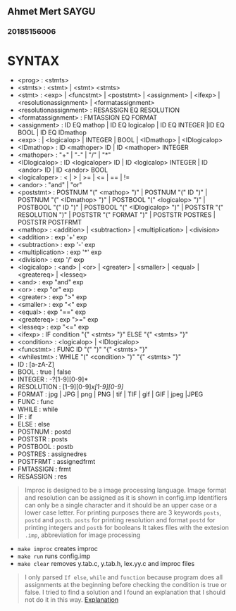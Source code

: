 ## Ahmet Mert SAYGU
### 20185156006


# SYNTAX

- \<prog> : \<stmts>
- \<stmts> : \<stmt> | \<stmt> \<stmts>
- \<stmt> : \<exp> |  \<funcstmt> | \<poststmt> | \<assignment> | \<ifexp> | \<resolutionassignment> | \<formatassignment>
- \<resolutionassignment> : RESASSIGN EQ RESOLUTION
- \<formatassignment> : FMTASSIGN EQ FORMAT
- \<assignment> :  ID EQ mathop | ID EQ logicalop | ID EQ INTEGER |ID EQ BOOL | ID EQ IDmathop
- \<exp> : <mathop> | \<logicalop> | INTEGER | BOOL | \<IDmathop> | \<IDlogicalop>
- \<IDmathop> : ID \<mathoper> ID | ID \<mathoper> INTEGER
- \<mathoper> : "+" | "-" | "/" | "*"
- \<IDlogicalop> : ID \<logicaloper> ID | ID \<logicalop> INTEGER | ID \<andor> ID | ID \<andor> BOOL
- \<logicaloper> : < | > | >= | <= | == | !=
- \<andor> : "and" | "or"
- \<poststmt> : POSTNUM "(" \<mathop> ")" | POSTNUM "(" ID ")" | POSTNUM "(" \<IDmathop> ")" | POSTBOOL "(" \<logicalop> ")" | POSTBOOL "(" ID ")" | POSTBOOL "(" \<IDlogicalop> ")" | POSTSTR "(" RESOLUTION ")" | POSTSTR "(" FORMAT ")" | POSTSTR POSTRES | POSTSTR POSTFRMT
- \<mathop> : \<addition> | \<subtraction> | \<multiplication> | \<division>
- \<addition> : exp '+' exp
- \<subtraction> : exp '-' exp
- \<multiplication> : exp '*' exp
- \<division> : exp '/' exp
- \<logicalop> : \<and> | \<or> | \<greater> | \<smaller> | \<equal> | \<greatereq> | \<lesseq>
- \<and> : exp "and" exp
- \<or> : exp "or" exp
- \<greater> : exp ">" exp
- \<smaller> : exp "<" exp  
- \<equal> : exp "==" exp
- \<greatereq> : exp ">=" exp
- \<lesseq> : exp "<=" exp
- \<ifexp> : IF condition "{" \<stmts> "}" ELSE "{" \<stmts> "}"
- \<condition> : \<logicalop> | \<IDlogicalop>
- \<funcstmt> : FUNC ID "(" ")" "{" \<stmts> "}" 
- \<whilestmt> : WHILE "(" \<condition> ")" "{" \<stmts> "}"
- ID : [a-zA-Z]
- BOOL : true | false
- INTEGER : -?[1-9][0-9]*
- RESOLUTION : [1-9][0-9]*x[1-9][0-9]*
- FORMAT : jpg | JPG | png | PNG | tif | TIF | gif | GIF | jpeg |JPEG
- FUNC : func
- WHILE : while
- IF : if
- ELSE : else
- POSTNUM : postd
- POSTSTR : posts
- POSTBOOL : postb
- POSTRES : assignedres
- POSTFRMT : assignedfrmt
- FMTASSIGN : frmt
- RESASSIGN : res

> Improc is designed to be a image processing language. Image format and resolution can be assigned as it is shown in config.imp
Identifiers can only be a single character and it should be an upper case or a lower case letter.
For printing purposes there are 3 keywords `posts`, `postd` and `postb`. `posts` for printing resolution and format
`postd` for printing integers and `postb` for booleans
It takes files with the extesion `.imp`, abbreviation for image processing

- `make improc` creates improc
- `make run` runs config.imp
- `make clear` removes y.tab.c, y.tab.h, lex.yy.c and improc files

> I only parsed `If else`, `while` and `function` because program does all assignments at the beginning before checking the condition is true or false. I tried to find a solution and I found an explanation that I should not do it in this way. [Explanation](https://stackoverflow.com/questions/55563335/how-to-parse-if-else-statements-with-yacc)
